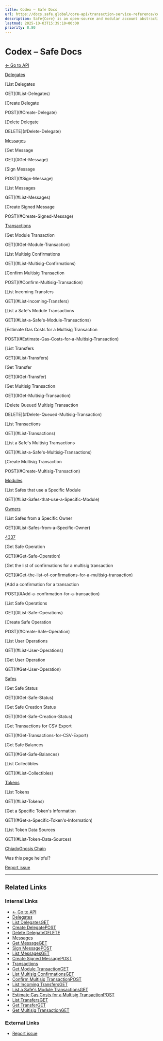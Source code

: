 ```yaml
---
title: Codex – Safe Docs
url: https://docs.safe.global/core-api/transaction-service-reference/codex
description: Safe{Core} is an open-source and modular account abstraction stack. Learn about its features and how to use it.
lastmod: 2025-10-03T15:39:10+00:00
priority: 0.80
---
```


# Codex – Safe Docs

[← Go to API](/core-api/transaction-service-overview)

[Delegates](#Delegates)

[List Delegates

GET](#List-Delegates)

[Create Delegate

POST](#Create-Delegate)

[Delete Delegate

DELETE](#Delete-Delegate)

[Messages](#Messages)

[Get Message

GET](#Get-Message)

[Sign Message

POST](#Sign-Message)

[List Messages

GET](#List-Messages)

[Create Signed Message

POST](#Create-Signed-Message)

[Transactions](#Transactions)

[Get Module Transaction

GET](#Get-Module-Transaction)

[List Multisig Confirmations

GET](#List-Multisig-Confirmations)

[Confirm Multisig Transaction

POST](#Confirm-Multisig-Transaction)

[List Incoming Transfers

GET](#List-Incoming-Transfers)

[List a Safe's Module Transactions

GET](#List-a-Safe's-Module-Transactions)

[Estimate Gas Costs for a Multisig Transaction

POST](#Estimate-Gas-Costs-for-a-Multisig-Transaction)

[List Transfers

GET](#List-Transfers)

[Get Transfer

GET](#Get-Transfer)

[Get Multisig Transaction

GET](#Get-Multisig-Transaction)

[Delete Queued Multisig Transaction

DELETE](#Delete-Queued-Multisig-Transaction)

[List Transactions

GET](#List-Transactions)

[List a Safe's Multisig Transactions

GET](#List-a-Safe's-Multisig-Transactions)

[Create Multisig Transaction

POST](#Create-Multisig-Transaction)

[Modules](#Modules)

[List Safes that use a Specific Module

GET](#List-Safes-that-use-a-Specific-Module)

[Owners](#Owners)

[List Safes from a Specific Owner

GET](#List-Safes-from-a-Specific-Owner)

[4337](#4337)

[Get Safe Operation

GET](#Get-Safe-Operation)

[Get the list of confirmations for a multisig transaction

GET](#Get-the-list-of-confirmations-for-a-multisig-transaction)

[Add a confirmation for a transaction

POST](#Add-a-confirmation-for-a-transaction)

[List Safe Operations

GET](#List-Safe-Operations)

[Create Safe Operation

POST](#Create-Safe-Operation)

[List User Operations

GET](#List-User-Operations)

[Get User Operation

GET](#Get-User-Operation)

[Safes](#Safes)

[Get Safe Status

GET](#Get-Safe-Status)

[Get Safe Creation Status

GET](#Get-Safe-Creation-Status)

[Get Transactions for CSV Export

GET](#Get-Transactions-for-CSV-Export)

[Get Safe Balances

GET](#Get-Safe-Balances)

[List Collectibles

GET](#List-Collectibles)

[Tokens](#Tokens)

[List Tokens

GET](#List-Tokens)

[Get a Specific Token's Information

GET](#Get-a-Specific-Token's-Information)

[List Token Data Sources

GET](#List-Token-Data-Sources)

[Chiado](/core-api/transaction-service-reference/chiado "Chiado")[Gnosis Chain](/core-api/transaction-service-reference/gnosis-chain "Gnosis Chain")

Was this page helpful?

[Report issue](https://github.com/safe-global/safe-docs/issues/new?assignees=&labels=nextra-feedback&projects=&template=nextra-feedback.yml&title=%5BFeedback%5D+)

---

## Related Links

### Internal Links

- [← Go to API](https://docs.safe.global/core-api/transaction-service-overview)
- [Delegates](https://docs.safe.global/core-api/transaction-service-reference/codex)
- [List DelegatesGET](https://docs.safe.global/core-api/transaction-service-reference/codex)
- [Create DelegatePOST](https://docs.safe.global/core-api/transaction-service-reference/codex)
- [Delete DelegateDELETE](https://docs.safe.global/core-api/transaction-service-reference/codex)
- [Messages](https://docs.safe.global/core-api/transaction-service-reference/codex)
- [Get MessageGET](https://docs.safe.global/core-api/transaction-service-reference/codex)
- [Sign MessagePOST](https://docs.safe.global/core-api/transaction-service-reference/codex)
- [List MessagesGET](https://docs.safe.global/core-api/transaction-service-reference/codex)
- [Create Signed MessagePOST](https://docs.safe.global/core-api/transaction-service-reference/codex)
- [Transactions](https://docs.safe.global/core-api/transaction-service-reference/codex)
- [Get Module TransactionGET](https://docs.safe.global/core-api/transaction-service-reference/codex)
- [List Multisig ConfirmationsGET](https://docs.safe.global/core-api/transaction-service-reference/codex)
- [Confirm Multisig TransactionPOST](https://docs.safe.global/core-api/transaction-service-reference/codex)
- [List Incoming TransfersGET](https://docs.safe.global/core-api/transaction-service-reference/codex)
- [List a Safe's Module TransactionsGET](https://docs.safe.global/core-api/transaction-service-reference/codex)
- [Estimate Gas Costs for a Multisig TransactionPOST](https://docs.safe.global/core-api/transaction-service-reference/codex)
- [List TransfersGET](https://docs.safe.global/core-api/transaction-service-reference/codex)
- [Get TransferGET](https://docs.safe.global/core-api/transaction-service-reference/codex)
- [Get Multisig TransactionGET](https://docs.safe.global/core-api/transaction-service-reference/codex)

### External Links

- [Report issue](https://github.com/safe-global/safe-docs/issues/new?assignees=&labels=nextra-feedback&projects=&template=nextra-feedback.yml&title=%5BFeedback%5D+)
